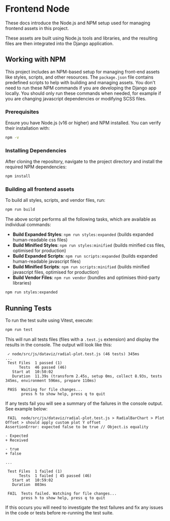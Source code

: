 
# Frontend Node

These docs introduce the Node.js and NPM setup used for managing frontend assets in this project.

These assets are built using Node.js tools and libraries, and the resulting files are then integrated into the Django application.

## Working with NPM

This project includes an NPM-based setup for managing front-end assets like styles, scripts, and other resources. The `package.json` file contains predefined scripts to help with building and managing assets. You don't need to run these NPM commands if you are developing the Django app locally. You should only run these commands when needed, for example if you are changing javascript dependencies or modifying SCSS files.

### Prerequisites

Ensure you have Node.js (v16 or higher) and NPM installed. You can verify their installation with:

```bash
npm -v
```

### Installing Dependencies

After cloning the repository, navigate to the project directory and install the required NPM dependencies:

```bash
npm install
```

### Building all frontend assets

To build all styles, scripts, and vendor files, run:

```bash
npm run build
```

The above script performs all the following tasks, which are available as individual commands:

- **Build Expanded Styles**: `npm run styles:expanded` (builds expanded human-readable css files)
- **Build Minified Styles**: `npm run styles:minified` (builds minified css files, optimised for production)
- **Build Expanded Scripts**: `npm run scripts:expanded` (builds expanded human-readable javascript files)
- **Build Minified Scripts**: `npm run scripts:minified` (builds minified javascript files, optimised for production)
- **Build Vendor Files**: `npm run vendor` (bundles and optimises third-party libraries)

```bash
npm run styles:expanded
```

## Running Tests

To run the test suite using Vitest, execute:

```bash
npm run test
```

This will run all tests files (files with a `.test.js` extension) and display the results in the console.
The output will look like this:

``` > vitest run
 ✓ node/src/js/dataviz/radial-plot.test.js (46 tests) 345ms
...
 Test Files  1 passed (1)
      Tests  46 passed (46)
   Start at  10:50:02
   Duration  11.39s (transform 2.45s, setup 0ms, collect 8.93s, tests 345ms, environment 596ms, prepare 110ms)

 PASS  Waiting for file changes...
       press h to show help, press q to quit
```

If any tests fail you will see a summary of the failures in the console output. See example below:

``` > vitest run
 FAIL  node/src/js/dataviz/radial-plot.test.js > RadialBarChart > Plot Offset > should apply custom plot Y offset
AssertionError: expected false to be true // Object.is equality

- Expected
+ Received

- true
+ false

...

 Test Files  1 failed (1)
      Tests  1 failed | 45 passed (46)
   Start at  10:59:02
   Duration  803ms

 FAIL  Tests failed. Watching for file changes...
       press h to show help, press q to quit

```

If this occurs you will need to investigate the test failures and fix any issues in the code or tests before re-running the test suite.
